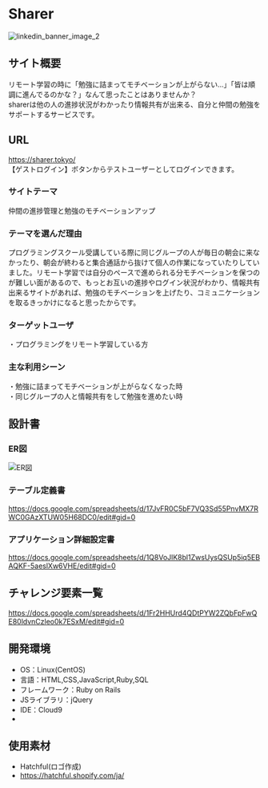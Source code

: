 # Sharer

![linkedin_banner_image_2](https://user-images.githubusercontent.com/77489600/116325908-3ce36780-a7fe-11eb-82c1-1e0b785fbc32.png)

## サイト概要
リモート学習の時に「勉強に詰まってモチベーションが上がらない...」「皆は順調に進んでるのかな？」なんて思ったことはありませんか？<br>
sharerは他の人の進捗状況がわかったり情報共有が出来る、自分と仲間の勉強をサポートするサービスです。

## URL
https://sharer.tokyo/
<br>【ゲストログイン】ボタンからテストユーザーとしてログインできます。

### サイトテーマ
仲間の進捗管理と勉強のモチベーションアップ

### テーマを選んだ理由
プログラミングスクール受講している際に同じグループの人が毎日の朝会に来なかったり、朝会が終わると集合通話から抜けて個人の作業になっていたりしていました。リモート学習では自分のペースで進められる分モチベーションを保つのが難しい面があるので、もっとお互いの進捗やログイン状況がわかり、情報共有出来るサイトがあれば、勉強のモチベーションを上げたり、コミュニケーションを取るきっかけになると思ったからです。

### ターゲットユーザ
・プログラミングをリモート学習している方

### 主な利用シーン
・勉強に詰まってモチベーションが上がらなくなった時<br>
・同じグループの人と情報共有をして勉強を進めたい時

## 設計書

### ER図
![ER図](https://user-images.githubusercontent.com/77489600/116325802-fee64380-a7fd-11eb-8a79-8e72217b7631.png)

### テーブル定義書
https://docs.google.com/spreadsheets/d/17JvFR0C5bF7VQ3Sd55PnvMX7RWC0GAzXTUW05H68DC0/edit#gid=0

### アプリケーション詳細設定書
https://docs.google.com/spreadsheets/d/1Q8VoJlK8bl1ZwsUysQSUp5iq5EBAQKF-5aeslXw6VHE/edit#gid=0

## チャレンジ要素一覧
https://docs.google.com/spreadsheets/d/1Fr2HHUrd4QDtPYW2ZQbFpFwQE80ldvnCzleo0k7ESxM/edit#gid=0

## 開発環境
- OS：Linux(CentOS)
- 言語：HTML,CSS,JavaScript,Ruby,SQL
- フレームワーク：Ruby on Rails
- JSライブラリ：jQuery
- IDE：Cloud9
-
## 使用素材
- Hatchful(ロゴ作成)
- https://hatchful.shopify.com/ja/